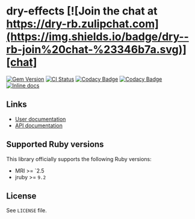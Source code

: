 [gem]: https://rubygems.org/gems/dry-effects
[actions]: https://github.com/dry-rb/dry-effects/actions
[codacy]: https://www.codacy.com/gh/dry-rb/dry-effects
[chat]: https://dry-rb.zulipchat.com
[inchpages]: http://inch-ci.org/github/dry-rb/dry-effects

# dry-effects [![Join the chat at https://dry-rb.zulipchat.com](https://img.shields.io/badge/dry--rb-join%20chat-%23346b7a.svg)][chat]

[![Gem Version](https://badge.fury.io/rb/dry-effects.svg)][gem]
[![CI Status](https://github.com/dry-rb/dry-effects/workflows/ci/badge.svg)][actions]
[![Codacy Badge](https://api.codacy.com/project/badge/Grade/158a8a584a3845eba4a67a71ad540210)][codacy]
[![Codacy Badge](https://api.codacy.com/project/badge/Coverage/158a8a584a3845eba4a67a71ad540210)][codacy]
[![Inline docs](http://inch-ci.org/github/dry-rb/dry-effects.svg?branch=master)][inchpages]

## Links

* [User documentation](http://dry-rb.org/gems/dry-effects)
* [API documentation](http://rubydoc.info/gems/dry-effects)

## Supported Ruby versions

This library officially supports the following Ruby versions:

* MRI >= `2.5
* jruby >= `9.2`

## License

See `LICENSE` file.
